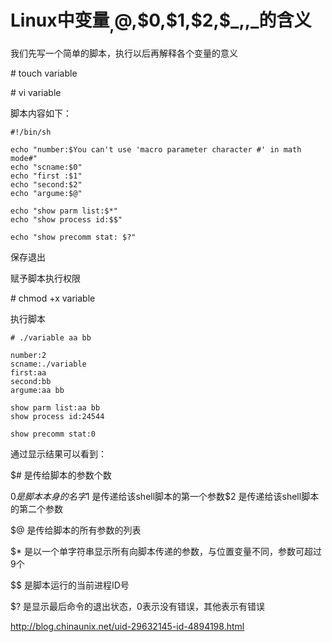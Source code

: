 # Linux中变量$_,$@,\$0,\$1,\$2,\$_,$,$_的含义

 



我们先写一个简单的脚本，执行以后再解释各个变量的意义

 

\# touch variable

\# vi variable

 

脚本内容如下：

 

```
#!/bin/sh

echo "number:$You can't use 'macro parameter character #' in math mode#"
echo "scname:$0"
echo "first :$1"
echo "second:$2"
echo "argume:$@"

echo "show parm list:$*"
echo "show process id:$$"

echo "show precomm stat: $?"
```

保存退出

赋予脚本执行权限

\# chmod +x variable

执行脚本

```
# ./variable aa bb

number:2
scname:./variable
first:aa
second:bb
argume:aa bb

show parm list:aa bb
show process id:24544

show precomm stat:0
```

通过显示结果可以看到：

 

$# 是传给脚本的参数个数

$0 是脚本本身的名字$1 是传递给该shell脚本的第一个参数$2 是传递给该shell脚本的第二个参数

$@ 是传给脚本的所有参数的列表

$* 是以一个单字符串显示所有向脚本传递的参数，与位置变量不同，参数可超过9个

$$ 是脚本运行的当前进程ID号

$? 是显示最后命令的退出状态，0表示没有错误，其他表示有错误



http://blog.chinaunix.net/uid-29632145-id-4894198.html